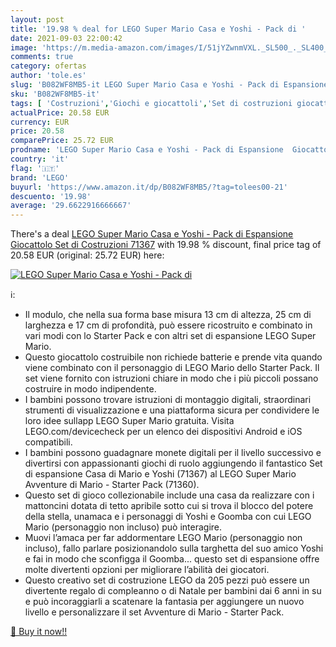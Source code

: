```yaml
---
layout: post
title: '19.98 % deal for LEGO Super Mario Casa e Yoshi - Pack di '
date: 2021-09-03 22:00:42
image: 'https://m.media-amazon.com/images/I/51jYZwnmVXL._SL500_._SL400_.jpg'
comments: true
category: ofertas
author: 'tole.es'
slug: 'B082WF8MB5-it LEGO Super Mario Casa e Yoshi - Pack di Espansione...'
sku: 'B082WF8MB5-it'
tags: [ 'Costruzioni','Giochi e giocattoli','Set di costruzioni giocattolo','lego', ]
actualPrice: 20.58 EUR
currency: EUR
price: 20.58
comparePrice: 25.72 EUR
prodname: 'LEGO Super Mario Casa e Yoshi - Pack di Espansione  Giocattolo  Set di Costruzioni  71367'
country: 'it'
flag: '🇮🇹'
brand: 'LEGO'
buyurl: 'https://www.amazon.it/dp/B082WF8MB5/?tag=tolees00-21'
descuento: '19.98'
average: '29.6622916666667'
---
```


There's a deal [LEGO Super Mario Casa e Yoshi - Pack di Espansione  Giocattolo  Set di Costruzioni  71367](https://www.amazon.it/dp/B082WF8MB5/?tag=tolees00-21)  with  19.98 % discount, final price tag of  20.58 EUR (original: 25.72 EUR) here:

[![LEGO Super Mario Casa e Yoshi - Pack di ](https://m.media-amazon.com/images/I/51jYZwnmVXL._SL500_._SL400_.jpg)](https://www.amazon.it/dp/B082WF8MB5/?tag=tolees00-21)

ℹ️:

- Il modulo, che nella sua forma base misura 13 cm di altezza, 25 cm di larghezza e 17 cm di profondità, può essere ricostruito e combinato in vari modi con lo Starter Pack e con altri set di espansione LEGO Super Mario.
- Questo giocattolo costruibile non richiede batterie e prende vita quando viene combinato con il personaggio di LEGO Mario dello Starter Pack. Il set viene fornito con istruzioni chiare in modo che i più piccoli possano costruire in modo indipendente.
- I bambini possono trovare istruzioni di montaggio digitali, straordinari strumenti di visualizzazione e una piattaforma sicura per condividere le loro idee sullapp LEGO Super Mario gratuita. Visita LEGO.com/devicecheck per un elenco dei dispositivi Android e iOS compatibili.
- I bambini possono guadagnare monete digitali per il livello successivo e divertirsi con appassionanti giochi di ruolo aggiungendo il fantastico Set di espansione Casa di Mario e Yoshi (71367) al LEGO Super Mario Avventure di Mario - Starter Pack (71360).
- Questo set di gioco collezionabile include una casa da realizzare con i mattoncini dotata di tetto apribile sotto cui si trova il blocco del potere della stella, unamaca e i personaggi di Yoshi e Goomba con cui LEGO Mario (personaggio non incluso) può interagire.
- Muovi l’amaca per far addormentare LEGO Mario (personaggio non incluso), fallo parlare posizionandolo sulla targhetta del suo amico Yoshi e fai in modo che sconfigga il Goomba... questo set di espansione offre molte divertenti opzioni per migliorare l’abilità dei giocatori.
- Questo creativo set di costruzione LEGO da 205 pezzi può essere un divertente regalo di compleanno o di Natale per bambini dai 6 anni in su e può incoraggiarli a scatenare la fantasia per aggiungere un nuovo livello e personalizzare il set Avventure di Mario - Starter Pack.

[🛒 Buy it now!!](https://www.amazon.it/dp/B082WF8MB5/?tag=tolees00-21)
